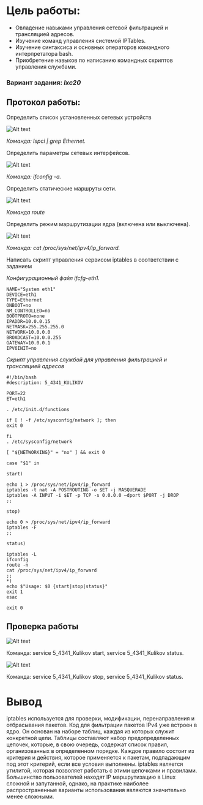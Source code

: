 # Цель работы:
* Овладение навыками управления сетевой фильтрацией и трансляцией адресов.
* Изучение команд управления системой IPTables.
* Изучение синтаксиса и основных операторов командного интерпретатора bash.
* Приобретение навыков по написанию командных скриптов управления службами.

### Вариант задания: *lxc20*

## Протокол  работы:


Определить список установленных сетевых устройств

![Alt text](https://raw.githubusercontent.com/vovakulikov/absUNIX/master/%D0%A1%D0%BD%D0%B8%D0%BC%D0%BE%D0%BA%20%D1%8D%D0%BA%D1%80%D0%B0%D0%BD%D0%B0%20%D0%BE%D1%82%202017-04-04%2020-55-58.png)

*Команда: lspci | grep Ethernet.*

Определить параметры сетевых интерфейсов.

![Alt text](https://raw.githubusercontent.com/vovakulikov/absUNIX/master/%D0%A1%D0%BD%D0%B8%D0%BC%D0%BE%D0%BA%20%D1%8D%D0%BA%D1%80%D0%B0%D0%BD%D0%B0%20%D0%BE%D1%82%202017-04-04%2020-57-08.png)

*Команда: ifconfig -a.*

Определить статические маршруты сети.

![Alt text](https://raw.githubusercontent.com/vovakulikov/absUNIX/master/%D0%A1%D0%BD%D0%B8%D0%BC%D0%BE%D0%BA%20%D1%8D%D0%BA%D1%80%D0%B0%D0%BD%D0%B0%20%D0%BE%D1%82%202017-04-04%2020-57-49.png)

*Команда route*

Определить режим маршрутизации ядра (включена или выключена).

![Alt text](https://raw.githubusercontent.com/vovakulikov/absUNIX/master/%D0%A1%D0%BD%D0%B8%D0%BC%D0%BE%D0%BA%20%D1%8D%D0%BA%D1%80%D0%B0%D0%BD%D0%B0%20%D0%BE%D1%82%202017-04-04%2020-59-15.png)

*Команда: cat /proc/sys/net/ipv4/ip_forward.*



Написать скрипт управления сервисом iptables в соответствии с заданием

*Конфигурационный файл ifcfg-eth1.*

    NAME="System eth1"
    DEVICE=eth1
    TYPE=Ethernet
    ONBOOT=no
    NM_CONTROLLED=no
    BOOTPROTO=none
    IPADDR=10.0.0.15
    NETMASK=255.255.255.0
    NETWORK=10.0.0.0
    BROADCAST=10.0.0.255
    GATEWAY=10.0.0.1
    IPV6INIT=no

*Скрипт управления службой для управления фильтрацией и трансляцией адресов*

    #!/bin/bash
	#description: 5_4341_KULIKOV

	PORT=22
	ET=eth1

	. /etc/init.d/functions

	if [ ! -f /etc/sysconfig/network ]; then
	exit 0

	fi
	. /etc/sysconfig/network

	[ "${NETWORKING}" = "no" ] && exit 0

	case "$1" in

	start)

	echo 1 > /proc/sys/net/ipv4/ip_forward
	iptables -t nat -A POSTROUTING -o $ET -j MASQUERADE
	iptables -A INPUT -i $ET -p TCP -s 0.0.0.0 —dport $PORT -j DROP
	;;

	stop)

	echo 0 > /proc/sys/net/ipv4/ip_forward
	iptables -F
	;;

	status)

	iptables -L
	ifconfig
	route -n 
	cat /proc/sys/net/ipv4/ip_forward
	;;
	*)
	echo $"Usage: $0 {start|stop|status}"
	exit 1
	esac

	exit 0



## Проверка работы
![Alt text](https://raw.githubusercontent.com/vovakulikov/absUNIX/master/%D0%A1%D0%BD%D0%B8%D0%BC%D0%BE%D0%BA%20%D1%8D%D0%BA%D1%80%D0%B0%D0%BD%D0%B0%20%D0%BE%D1%82%202017-04-04%2021-19-51.png)

Команда: service 5_4341_Kulikov start, service 5_4341_Kulikov status.


![Alt text](https://raw.githubusercontent.com/vovakulikov/absUNIX/master/%D0%A1%D0%BD%D0%B8%D0%BC%D0%BE%D0%BA%20%D1%8D%D0%BA%D1%80%D0%B0%D0%BD%D0%B0%20%D0%BE%D1%82%202017-04-04%2021-20-49.png)

Команда: service 5_4341_Kulikov stop, service 5_4341_Kulikov status.

# Вывод

iptables используется для проверки, модификации, перенаправления и отбрасывания пакетов. Код для фильтрации пакетов IPv4 уже встроен в ядро. Он основан на наборе таблиц, каждая из которых служит конкретной цели. Таблицы составляют набор предопределенных цепочек, которые, в свою очередь, содержат список правил, организованных в определенном порядке. Каждое правило состоит из критерия и действия, которое применяется к пакетам, подпадающим под этот критерий, если все условия выполнены. iptables является утилитой, которая позволяет работать с этими цепочками и правилами. Большинство пользователей находят IP маршрутизацию в Linux сложной и запутанной, однако, на практике наиболее распространенные варианты использования являются значительно менее сложными.
